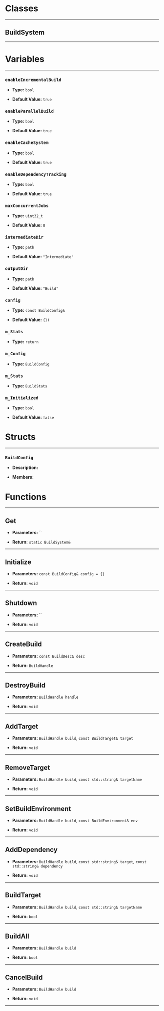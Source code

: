 # Classes
---

## BuildSystem
---




# Variables
---

### `enableIncrementalBuild`

- **Type:** `bool`

- **Default Value:** `true`



### `enableParallelBuild`

- **Type:** `bool`

- **Default Value:** `true`



### `enableCacheSystem`

- **Type:** `bool`

- **Default Value:** `true`



### `enableDependencyTracking`

- **Type:** `bool`

- **Default Value:** `true`



### `maxConcurrentJobs`

- **Type:** `uint32_t`

- **Default Value:** `8`



### `intermediateDir`

- **Type:** `path`

- **Default Value:** `"Intermediate"`



### `outputDir`

- **Type:** `path`

- **Default Value:** `"Build"`



### `config`

- **Type:** `const BuildConfig&`

- **Default Value:** `{})`



### `m_Stats`

- **Type:** `return`



### `m_Config`

- **Type:** `BuildConfig`



### `m_Stats`

- **Type:** `BuildStats`



### `m_Initialized`

- **Type:** `bool`

- **Default Value:** `false`




# Structs
---

### `BuildConfig`

- **Description:** 

- **Members:**




# Functions
---

## Get



- **Parameters:** ``

- **Return:** `static BuildSystem&`

---

## Initialize



- **Parameters:** `const BuildConfig& config = {}`

- **Return:** `void`

---

## Shutdown



- **Parameters:** ``

- **Return:** `void`

---

## CreateBuild



- **Parameters:** `const BuildDesc& desc`

- **Return:** `BuildHandle`

---

## DestroyBuild



- **Parameters:** `BuildHandle handle`

- **Return:** `void`

---

## AddTarget



- **Parameters:** `BuildHandle build`, `const BuildTarget& target`

- **Return:** `void`

---

## RemoveTarget



- **Parameters:** `BuildHandle build`, `const std::string& targetName`

- **Return:** `void`

---

## SetBuildEnvironment



- **Parameters:** `BuildHandle build`, `const BuildEnvironment& env`

- **Return:** `void`

---

## AddDependency



- **Parameters:** `BuildHandle build`, `const std::string& target`, `const std::string& dependency`

- **Return:** `void`

---

## BuildTarget



- **Parameters:** `BuildHandle build`, `const std::string& targetName`

- **Return:** `bool`

---

## BuildAll



- **Parameters:** `BuildHandle build`

- **Return:** `bool`

---

## CancelBuild



- **Parameters:** `BuildHandle build`

- **Return:** `void`

---
